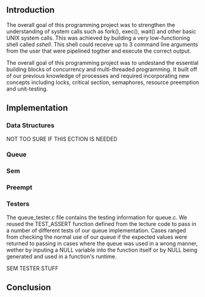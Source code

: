 ## Introduction
The overall goal of this programming project was to strengthen the understanding of system calls such as fork(), exec(), wait() and other basic UNIX system calls. This was achieved by building a very low-functioning shell called *sshell*. This shell could receive up to 3 command line arguments from the user that were pipelined togther and execute the correct output. 

The overall goal of this programming project was to undestand the essential building blocks of concurrency and multi-threaded programming. It built off of our previous knowledge of processes and required incorporating new concepts including locks, critical section, semaphores, resource preemption and unit-testing.

## Implementation 


### Data Structures
NOT TOO SURE IF THIS ECTION IS NEEDED


### Queue


### Sem


### Preempt


### Testers
The queue_tester.c file contains the testing information for queue.c. We reused the TEST_ASSERT function defined from the lecture code to pass in a number of different tests of our queue implementation. Cases ranged from checking the normal use of our queue if the expected values were returned to passing in cases where the queue was used in a wrong manner, wether by inputing a NULL variable into the function itself or by NULL being generated and used in a function's runtime.

SEM TESTER STUFF

## Conclusion

